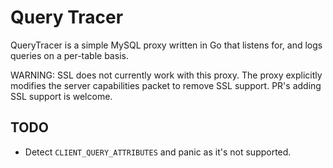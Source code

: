 # Query Tracer

QueryTracer is a simple MySQL proxy written in Go that listens for, and logs queries on a per-table basis.

WARNING: SSL does not currently work with this proxy. The proxy explicitly modifies the server capabilities packet to remove SSL support. PR's adding SSL support is welcome.

## TODO

- Detect `CLIENT_QUERY_ATTRIBUTES` and panic as it's not supported.
